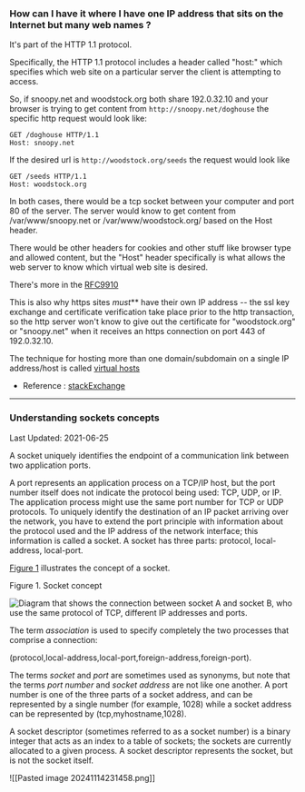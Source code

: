 ### How can I have it where I have one IP address that sits on the Internet but many web names ? 

It's part of the HTTP 1.1 protocol.

Specifically, the HTTP 1.1 protocol includes a header called "host:" which specifies which web site on a particular server the client is attempting to access.

So, if snoopy.net and woodstock.org both share 192.0.32.10 and your browser is trying to get content from `http://snoopy.net/doghouse` the specific http request would look like:

```
GET /doghouse HTTP/1.1
Host: snoopy.net
```

If the desired url is `http://woodstock.org/seeds` the request would look like

```
GET /seeds HTTP/1.1
Host: woodstock.org
```

In both cases, there would be a tcp socket between your computer and port 80 of the server. The server would know to get content from /var/www/snoopy.net or /var/www/woodstock.org/ based on the Host header.

There would be other headers for cookies and other stuff like browser type and allowed content, but the "Host" header specifically is what allows the web server to know which virtual web site is desired.

There's more in the [RFC9910](https://www.rfc-editor.org/rfc/rfc9110.html)

This is also why https sites _must_** have their own IP address -- the ssl key exchange and certificate verification take place prior to the http transaction, so the http server won't know to give out the certificate for "woodstock.org" or "snoopy.net" when it receives an https connection on port 443 of 192.0.32.10.


The technique for hosting more than one domain/subdomain on a single IP address/host is called [virtual hosts](http://en.wikipedia.org/wiki/Virtual_hosts)


-  Reference : [stackExchange](https://serverfault.com/questions/106882/how-do-you-have-one-ip-address-and-many-websites)
--- 

### Understanding sockets concepts

Last Updated: 2021-06-25

A socket uniquely identifies the endpoint of a communication link between two application ports.

A port represents an application process on a TCP/IP host, but the port number itself does not indicate the protocol being used: TCP, UDP, or IP. The application process might use the same port number for TCP or UDP protocols. To uniquely identify the destination of an IP packet arriving over the network, you have to extend the port principle with information about the protocol used and the IP address of the network interface; this information is called a socket. A socket has three parts: protocol, local-address, local-port.

[Figure 1](https://www.ibm.com/docs/en/zos/2.4.0?topic=concepts-understanding-sockets#itcsocketcon__sockcon) illustrates the concept of a socket.

Figure 1. Socket concept

![Diagram that shows the connection between socket A and socket B, who use the same protocol of TCP, different IP addresses and ports.](https://www.ibm.com/docs/en/SSLTBW_2.4.0/graphics/zosgif/dwsl0045.gif)

The term _association_ is used to specify completely the two processes that comprise a connection:

(protocol,local-address,local-port,foreign-address,foreign-port).

The terms _socket_ and _port_ are sometimes used as synonyms, but note that the terms _port number_ and _socket address_ are not like one another. A port number is one of the three parts of a socket address, and can be represented by a single number (for example, 1028) while a socket address can be represented by (tcp,myhostname,1028).

A socket descriptor (sometimes referred to as a socket number) is a binary integer that acts as an index to a table of sockets; the sockets are currently allocated to a given process. A socket descriptor represents the socket, but is not the socket itself.























![[Pasted image 20241114231458.png]]